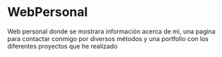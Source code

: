 # WebPersonal
Web personal donde se mostrara información acerca de mi, una pagina para contactar conmigo por diversos métodos y una portfolio con los diferentes proyectos que he realizado
